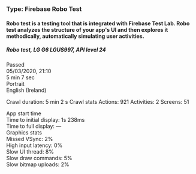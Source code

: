 ### Type: Firebase Robo Test

#### Robo test is a testing tool that is integrated with Firebase Test Lab. Robo test analyzes the structure of your app's UI and then explores it methodically, automatically simulating user activities.

##### Robo test, LG G6 LGUS997, API level 24

Passed  
05/03/2020, 21:10  
5 min 7 sec  
Portrait  
English (Ireland)  

Crawl duration: 5 min 2 s
Crawl stats 
Actions: 921
Activities: 2
Screens: 51

App start time  
Time to initial display: 1s 238ms  
Time to full display: —  
Graphics stats  
Missed VSync: 2%  
High input latency: 0%  
Slow UI thread: 8%  
Slow draw commands: 5%  
Slow bitmap uploads: 2%  
